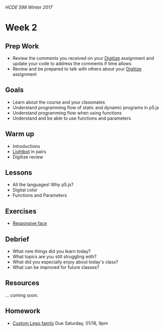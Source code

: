 _HCDE 598 Winter 2017_

# Week 2

## Prep Work
* Review the comments you received on your [Digitize](../week1/homework/digitize.md) assignment and update your code to address the comments if time allows
* Review and be prepared to talk with others about your [Digitize](../week1/homework/digitize.md) assignment

## Goals
* Learn about the course and your classmates
* Understand programming flow of static and dynamic programs in p5.js
* Understand programming flow when using functions
* Understand and be able to use functions and parameters

## Warm up
* Introductions
* [Lightbot](exercises/lightbot.md) in pairs
* Digitize review

## Lessons
* All the languages! Why p5.js?
* Digital color
* Functions and Parameters

## Exercises
* [Responsive face](exercises/face.md)

## Debrief
* What new things did you learn today?
* What topics are you still struggling with?
* What did you especially enjoy about today's class?
* What can be improved for future classes?

## Resources
... coming soon.

## Homework
* [Custom Lego family](homework/lego-family.md) Due Saturday, 01/18, 9pm